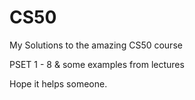 # CS50
My Solutions to the amazing CS50 course

PSET 1 - 8 & some examples from lectures

Hope it helps someone.
